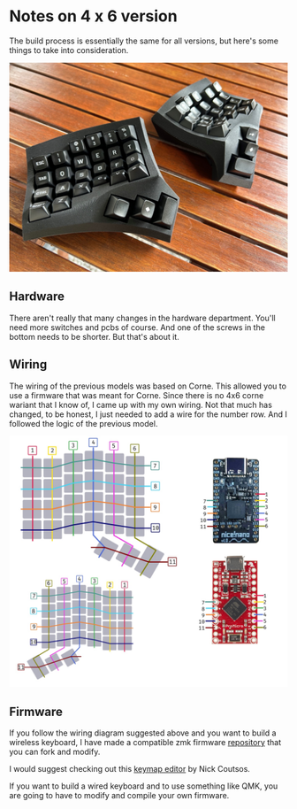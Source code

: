 # Notes on 4 x 6 version

The build process is essentially the same for all versions, but here's some things to take into consideration.

<p align="center">
<img src="img/cygnus4x6.jpg" alt="4x6 variant" style="width:600px;"/>
</p>

## Hardware

There aren't really that many changes in the hardware department. You'll need more switches and pcbs of course. And one of the screws in the bottom needs to be shorter. But that's about it.

## Wiring

The wiring of the previous models was based on Corne. This allowed you to use a firmware that was meant for Corne. Since there is no 4x6 corne wariant that I know of, I came up with my own wiring. Not that much has changed, to be honest, I just needed to add a wire for the number row. And I followed the logic of the previous model.

<p align="center">
<a href="https://github.com/juhakaup/keyboards/blob/main/Cygnus%20v1.0/img/4x6wiring.jpg"><img src="img/4x6wiring.jpg" alt="4x6 wiring" style="width:800px;"/></a>
</p>

## Firmware

If you follow the wiring diagram suggested above and you want to build a wireless keyboard, I have made a compatible zmk firmware [repository](https://github.com/juhakaup/zmk-cygnus-4x6) that you can fork and modify.

I would suggest checking out this [keymap editor](https://nickcoutsos.github.io/keymap-editor/) by Nick Coutsos.

If you want to build a wired keyboard and to use something like QMK, you are going to have to modify and compile your own firmware.
